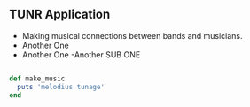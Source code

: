 ## TUNR Application
- Making musical connections between bands and musicians.
- Another One
- Another One
  -Another SUB ONE

```ruby

def make_music
  puts 'melodius tunage'
end
